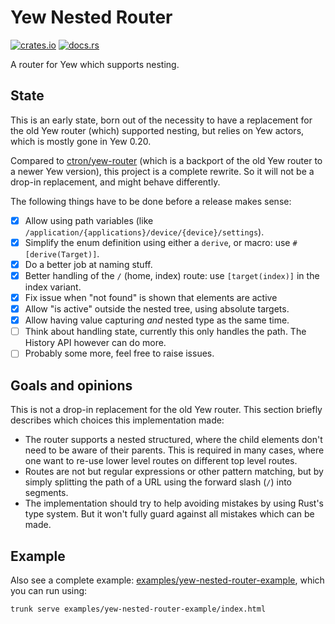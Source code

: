 # Yew Nested Router

[![crates.io](https://img.shields.io/crates/v/yew-nested-router.svg)](https://crates.io/crates/yew-nested-router)
[![docs.rs](https://docs.rs/yew-nested-router/badge.svg)](https://docs.rs/yew-nested-router)

A router for Yew which supports nesting.

## State

This is an early state, born out of the necessity to have a replacement for the old Yew router (which) supported nesting, but relies on Yew actors, which is mostly gone in Yew 0.20.

Compared to [ctron/yew-router](https://github.com/ctron/yew-router) (which is a backport of the old Yew router to a newer Yew version), this project is a complete rewrite. So it will not be a drop-in replacement, and might behave differently.

The following things have to be done before a release makes sense:

* [x] Allow using path variables (like `/application/{applications}/device/{device}/settings`).
* [x] Simplify the enum definition using either a `derive`, or macro: use `#[derive(Target)]`.
* [x] Do a better job at naming stuff.
* [x] Better handling of the `/` (home, index) route: use `[target(index)]` in the index variant.
* [x] Fix issue when "not found" is shown that elements are active
* [x] Allow "is active" outside the nested tree, using absolute targets.
* [x] Allow having value capturing *and* nested type as the same time.
* [ ] Think about handling state, currently this only handles the path. The History API however can do more.
* [ ] Probably some more, feel free to raise issues.

## Goals and opinions

This is not a drop-in replacement for the old Yew router. This section briefly describes which choices this implementation made:

* The router supports a nested structured, where the child elements don't need to be aware of their parents.
  This is required in many cases, where one want to re-use lower level routes on different top level routes.
* Routes are not but regular expressions or other pattern matching, but by simply splitting the path of a URL using the forward slash (`/`) into segments.
* The implementation should try to help avoiding mistakes by using Rust's type system. But it won't fully guard against all mistakes which can be made. 

## Example

Also see a complete example: [examples/yew-nested-router-example](examples/yew-nested-router-example), which
you can run using:

```shell
trunk serve examples/yew-nested-router-example/index.html
```
